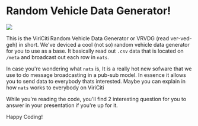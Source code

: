 
# Random Vehicle Data Generator!
![](https://imgs.xkcd.com/comics/random_number.png)

This is the  ViriCiti Random Vehicle Data Generator or VRVDG (read ver-ved-geh) in short.
We've deviced a cool (not so) random vehicle data generator for you to use as a base. It basically read out `.csv` data that is located on `/meta` and broadcast out each row in `nats`.

In case you're wondering what `nats` is, It is a really hot new sofware that we use to do message broadcasting in a pub-sub model. In essence it allows you to send data to everybody thats interested. Maybe you can explain in how `nats` works to everybody on ViriCiti

While you're reading the code, you'll find 2 interesting question for you to answer in your presentation if you're up for it.

Happy Coding!
